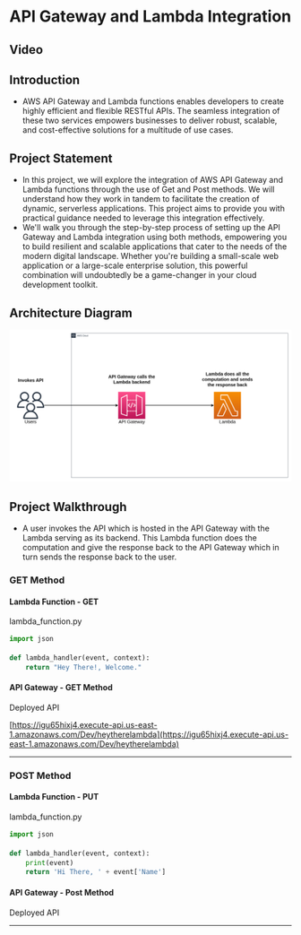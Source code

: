 # API Gateway and Lambda Integration

## Video

## Introduction

- AWS API Gateway and Lambda functions enables developers to create highly efficient and flexible RESTful APIs. The seamless integration of these two services empowers businesses to deliver robust, scalable, and cost-effective solutions for a multitude of use cases.

## Project Statement

- In this project, we will explore the integration of AWS API Gateway and Lambda functions through the use of Get and Post methods. We will understand how they work in tandem to facilitate the creation of dynamic, serverless applications. This project aims to provide you with practical guidance needed to leverage this integration effectively.
- We'll walk you through the step-by-step process of setting up the API Gateway and Lambda integration using both methods, empowering you to build resilient and scalable applications that cater to the needs of the modern digital landscape. Whether you're building a small-scale web application or a large-scale enterprise solution, this powerful combination will undoubtedly be a game-changer in your cloud development toolkit.

## Architecture Diagram

![API Gateway and Lambda Integration](architecture-diagram/api-gateway-lambda-integration.png)

## Project Walkthrough

- A user invokes the API which is hosted in the API Gateway with the Lambda serving as its backend. This Lambda function does the computation and give the response back to the API Gateway which in turn sends the response back to the user.

### GET Method

#### Lambda Function - GET

lambda_function.py

```py
import json

def lambda_handler(event, context):
    return "Hey There!, Welcome."
```

#### API Gateway - GET Method

Deployed API

[https://igu65hixj4.execute-api.us-east-1.amazonaws.com/Dev/heytherelambda](https://igu65hixj4.execute-api.us-east-1.amazonaws.com/Dev/heytherelambda)

---

### POST Method

#### Lambda Function - PUT

lambda_function.py

```py
import json

def lambda_handler(event, context):
    print(event)
    return 'Hi There, ' + event['Name']
```

#### API Gateway - Post Method

Deployed API

---
